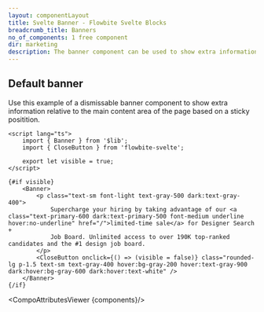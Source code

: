 ```yaml
---
layout: componentLayout
title: Svelte Banner - Flowbite Svelte Blocks
breadcrumb_title: Banners
no_of_components: 1 free component
dir: marketing
description: The banner component can be used to show extra information or enable interactions with the user without affecting the main content area of the website.
---
```


<script>
  import { TableProp, TableDefaultRow, CompoAttributesViewer } from '../utils'
  import componentData1 from '../component-data/Banner.json'
  const components = 'Banner'
</script>

## Default banner

Use this example of a dismissable banner component to show extra information relative to the main content area of the page based on a sticky positition.

```svelte example
<script lang="ts">
	import { Banner } from '$lib';
	import { CloseButton } from 'flowbite-svelte';

	export let visible = true;
</script>

{#if visible}
	<Banner>
		<p class="text-sm font-light text-gray-500 dark:text-gray-400">
			Supercharge your hiring by taking advantage of our <a class="text-primary-600 dark:text-primary-500 font-medium underline hover:no-underline" href="/">limited-time sale</a> for Designer Search +
			Job Board. Unlimited access to over 190K top-ranked candidates and the #1 design job board.
		</p>
		<CloseButton onclick={() => (visible = false)} class="rounded-lg p-1.5 text-sm text-gray-400 hover:bg-gray-200 hover:text-gray-900 dark:hover:bg-gray-600 dark:hover:text-white" />
	</Banner>
{/if}
```

<CompoAttributesViewer {components}/>
